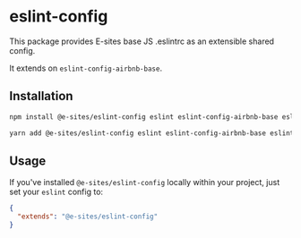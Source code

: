 # eslint-config
This package provides E-sites base JS .eslintrc as an extensible shared config.

It extends on `eslint-config-airbnb-base`.

## Installation

```bash
npm install @e-sites/eslint-config eslint eslint-config-airbnb-base eslint-plugin-import babel-eslint --save-dev
```

```bash
yarn add @e-sites/eslint-config eslint eslint-config-airbnb-base eslint-plugin-import babel-eslint --dev
```

## Usage

If you've installed `@e-sites/eslint-config` locally within your project, just set your `eslint` config to:

```json
{
  "extends": "@e-sites/eslint-config"
}
```
